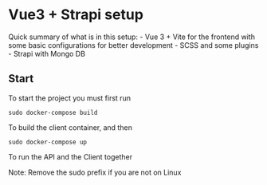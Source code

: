 # Vue3 + Strapi setup

Quick summary of what is in this setup:
	- Vue 3 + Vite for the frontend with some basic configurations for better development
    - SCSS and some plugins
    - Strapi with Mongo DB

## Start

To start the project you must first run 

```
sudo docker-compose build
```

To build the client container, and then 

```
sudo docker-compose up
```

To run the API and the Client together

Note: Remove the sudo prefix if you are not on Linux
